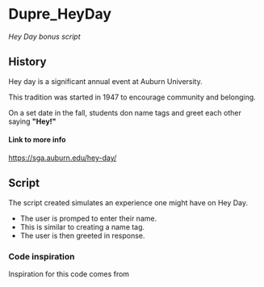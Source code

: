# Dupre_HeyDay
*Hey Day bonus script*

## History

Hey day is a significant annual event at Auburn University.

This tradition was started in 1947 to encourage community and belonging.

On a set date in the fall, students don name tags and greet each other saying **"Hey!"** 

#### Link to more info
https://sga.auburn.edu/hey-day/

## Script
The script created simulates an experience one might have on Hey Day.
- The user is promped to enter their name.
 - This is similar to creating a name tag.
- The user is then greeted in response.

### Code inspiration
Inspiration for this code comes from 
